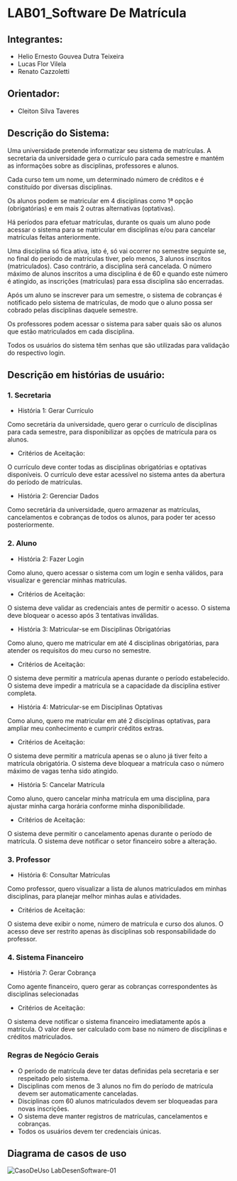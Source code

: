 # LAB01_Software De Matrícula



## Integrantes:
* Helio Ernesto Gouvea Dutra Teixeira
* Lucas Flor Vilela
* Renato Cazzoletti

## Orientador:
* Cleiton Silva Taveres

## Descrição do Sistema:

Uma universidade pretende informatizar seu sistema de matrículas. A secretaria da universidade gera o currículo para cada semestre e mantém as informações sobre as disciplinas, professores e alunos.

Cada curso tem um nome, um determinado número de créditos e é constituído por diversas disciplinas.

Os alunos podem se matricular em 4 disciplinas como 1ª opção (obrigatórias) e em mais 2 outras alternativas (optativas).

Há períodos para efetuar matrículas, durante os quais um aluno pode acessar o sistema para se matricular em disciplinas e/ou para cancelar matrículas feitas anteriormente.

Uma disciplina só fica ativa, isto é, só vai ocorrer no semestre seguinte se, no final do período de matrículas tiver, pelo menos, 3 alunos inscritos (matriculados). Caso contrário, a disciplina será cancelada. O número máximo de alunos inscritos a uma disciplina é de 60 e quando este número é atingido, as inscrições (matrículas) para essa disciplina são encerradas.

Após um aluno se inscrever para um semestre, o sistema de cobranças é notificado pelo sistema de matrículas, de modo que o aluno possa ser cobrado pelas disciplinas daquele semestre.

Os professores podem acessar o sistema para saber quais são os alunos que estão matriculados em cada disciplina.

Todos os usuários do sistema têm senhas que são utilizadas para validação do respectivo login.

## Descrição em histórias de usuário:

### 1. Secretaria

* História 1: Gerar Currículo

Como secretária da universidade, quero gerar o currículo de disciplinas para cada semestre, para disponibilizar as opções de matrícula para os alunos.

* Critérios de Aceitação:  

O currículo deve conter todas as disciplinas obrigatórias e optativas disponíveis.
O currículo deve estar acessível no sistema antes da abertura do período de matrículas.

* História 2: Gerenciar Dados

Como secretária da universidade, quero armazenar as matrículas, cancelamentos e cobranças de todos os alunos, para poder ter acesso posteriormente.

### 2. Aluno

* História 2: Fazer Login

Como aluno, quero acessar o sistema com um login e senha válidos, para visualizar e gerenciar minhas matrículas.

* Critérios de Aceitação:  

O sistema deve validar as credenciais antes de permitir o acesso.
O sistema deve bloquear o acesso após 3 tentativas inválidas.

* História 3: Matricular-se em Disciplinas Obrigatórias

Como aluno, quero me matricular em até 4 disciplinas obrigatórias, para atender os requisitos do meu curso no semestre.

* Critérios de Aceitação:  

O sistema deve permitir a matrícula apenas durante o período estabelecido.
O sistema deve impedir a matrícula se a capacidade da disciplina estiver completa.

* História 4: Matricular-se em Disciplinas Optativas

Como aluno, quero me matricular em até 2 disciplinas optativas, para ampliar meu conhecimento e cumprir créditos extras.

* Critérios de Aceitação:  

O sistema deve permitir a matrícula apenas se o aluno já tiver feito a matrícula obrigatória.
O sistema deve bloquear a matrícula caso o número máximo de vagas tenha sido atingido.

* História 5: Cancelar Matrícula

Como aluno, quero cancelar minha matrícula em uma disciplina, para ajustar minha carga horária conforme minha disponibilidade.

* Critérios de Aceitação:  

O sistema deve permitir o cancelamento apenas durante o período de matrícula.
O sistema deve notificar o setor financeiro sobre a alteração.

### 3. Professor

* História 6: Consultar Matrículas

Como professor, quero visualizar a lista de alunos matriculados em minhas disciplinas, para planejar melhor minhas aulas e atividades.

* Critérios de Aceitação:  

O sistema deve exibir o nome, número de matrícula e curso dos alunos.
O acesso deve ser restrito apenas às disciplinas sob responsabilidade do professor.

### 4. Sistema Financeiro

* História 7: Gerar Cobrança

Como agente financeiro, quero gerar as cobranças correspondentes às disciplinas selecionadas

* Critérios de Aceitação:  

O sistema deve notificar o sistema financeiro imediatamente após a matrícula.
O valor deve ser calculado com base no número de disciplinas e créditos matriculados.

### Regras de Negócio Gerais

* O período de matrícula deve ter datas definidas pela secretaria e ser respeitado pelo sistema.
* Disciplinas com menos de 3 alunos no fim do período de matrícula devem ser automaticamente canceladas.
* Disciplinas com 60 alunos matriculados devem ser bloqueadas para novas inscrições.
* O sistema deve manter registros de matrículas, cancelamentos e cobranças.
* Todos os usuários devem ter credenciais únicas.

## Diagrama de casos de uso

![CasoDeUso LabDesenSoftware-01](https://github.com/user-attachments/assets/950a2f15-ca74-42d0-9b09-8c3e8879c609)




